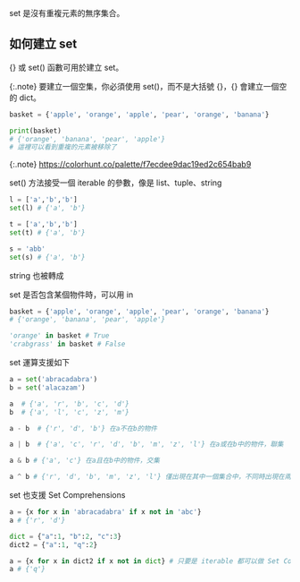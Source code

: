 
set 是沒有重複元素的無序集合。

## 如何建立 set

{} 或 set() 函數可用於建立 set。

{:.note} 
要建立一個空集，你必須使用 set()，而不是大括號 {}，{} 會建立一個空的 dict。

```python
basket = {'apple', 'orange', 'apple', 'pear', 'orange', 'banana'}

print(basket) 
# {'orange', 'banana', 'pear', 'apple'} 
# 這裡可以看到重複的元素被移除了

```

{:.note}
https://colorhunt.co/palette/f7ecdee9dac19ed2c654bab9

set() 方法接受一個 iterable 的參數，像是 list、tuple、string
```python
l = ['a','b','b']
set(l) # {'a', 'b'}

t = ['a','b','b']
set(t) # {'a', 'b'}

s = 'abb'
set(s) # {'a', 'b'}
```

string 也被轉成

set 是否包含某個物件時，可以用 in
```python
basket = {'apple', 'orange', 'apple', 'pear', 'orange', 'banana'}
# {'orange', 'banana', 'pear', 'apple'}

'orange' in basket # True
'crabgrass' in basket # False

```

set 運算支援如下
```python
a = set('abracadabra')
b = set('alacazam')

a  # {'a', 'r', 'b', 'c', 'd'}
b  # {'a', 'l', 'c', 'z', 'm'}

a - b  # {'r', 'd', 'b'} 在a不在b的物件

a | b  # {'a', 'c', 'r', 'd', 'b', 'm', 'z', 'l'} 在a或在b中的物件，聯集

a & b # {'a', 'c'} 在a且在b中的物件，交集

a ^ b # {'r', 'd', 'b', 'm', 'z', 'l'} 僅出現在其中一個集合中，不同時出現在兩個

```

set 也支援 Set Comprehensions
```python
a = {x for x in 'abracadabra' if x not in 'abc'}
a # {'r', 'd'}

dict = {"a":1, "b":2, "c":3}
dict2 = {"a":1, "q":2}

a = {x for x in dict2 if x not in dict} # 只要是 iterable 都可以做 Set Comprehensions
a # {'q'}

```
